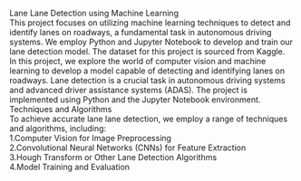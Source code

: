 Lane Lane Detection using Machine Learning  
This project focuses on utilizing machine learning techniques to detect and identify lanes on roadways, a fundamental task in autonomous driving systems. We employ Python and Jupyter Notebook to develop and train our lane detection model. The dataset for this project is sourced from Kaggle.     
In this project, we explore the world of computer vision and machine learning to develop a model capable of detecting and identifying lanes on roadways. Lane detection is a crucial task in autonomous driving systems and advanced driver assistance systems (ADAS). The project is implemented using Python and the Jupyter Notebook environment.
Techniques and Algorithms    
To achieve accurate lane lane detection, we employ a range of techniques and algorithms, including:   
1.Computer Vision for Image Preprocessing     
2.Convolutional Neural Networks (CNNs) for Feature Extraction    
3.Hough Transform or Other Lane Detection Algorithms   
4.Model Training and Evaluation    
